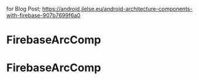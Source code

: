 for Blog Post;
https://android.jlelse.eu/android-architecture-components-with-firebase-907b7699f6a0
# FirebaseArcComp
# FirebaseArcComp
